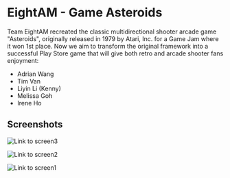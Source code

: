 
# EightAM - Game Asteroids

Team EightAM recreated the classic multidirectional shooter arcade game "Asteroids", originally released in 1979 by Atari, Inc. for a Game Jam where it won 1st place. Now we aim to transform the original framework into a successful Play Store game that will give both retro and arcade shooter fans enjoyment:

* Adrian Wang
* Tim Van
* Liyin Li (Kenny)
* Melissa Goh
* Irene Ho

## Screenshots

![Link to screen3](https://github.com/ecs160ss12019/EightAM/blob/master/Asteroid_screen3.png)

![Link to screen2](https://github.com/ecs160ss12019/EightAM/blob/master/Asteroid_screen2.png)

![Link to screen1](https://github.com/ecs160ss12019/EightAM/blob/master/Asteroid_screen1.png)
